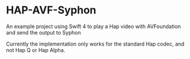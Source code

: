 # HAP-AVF-Syphon
An example project using Swift 4 to play a Hap video with AVFoundation and send the output to Syphon

Currently the implementation only works for the standard Hap codec, and not Hap Q or Hap Alpha.
